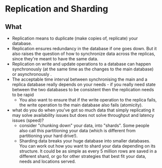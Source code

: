 # Replication and Sharding

## What

- Replication means to duplicate (make copies of, replicate) your database.
- Replication ensures redundancy in the database if one goes down. But it also raises the question of how to synchronize data across the replicas, since they're meant to have the same data.
- Replication on write and update operations to a database can happen synchronously (at the same time as the changes to the main database) or asynchronously .
- The acceptable time interval between synchronising the main and a replica database really depends on your needs - if you really need state between the two databases to be consistent then the replication needs to be rapid
  - You also want to ensure that if the write operation to the replica fails, the write operation to the main database also fails (atomicity).
- what do you do when you've got so much data that simply replicating it may solve availability issues but does not solve throughput and latency issues (speed)?
  - consider "chunking down" your data, into "shards". Some people also call this partitioning your data (which is different from partitioning your hard drive!).
  - Sharding data breaks your huge database into smaller databases.  You can work out how you want to shard your data depending on its structure.  It could be as simple as every 5 million rows are saved in a different shard, or go for other strategies that best fit your data, needs and locations served.
